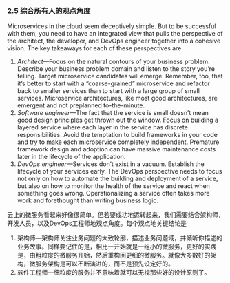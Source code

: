 ### 2.5 综合所有人的观点角度

Microservices in the cloud seem deceptively simple. But to be successful with them, you need to have an integrated view that pulls the perspective of the architect, the developer, and DevOps engineer together into a cohesive vision. The key takeaways for each of these perspectives are

1. _Architect_—Focus on the natural contours of your business problem. Describe your business problem domain and listen to the story you’re telling. Target microservice candidates will emerge. Remember, too, that it’s better to start with a “coarse-grained” microservice and refactor back to smaller services than to start with a large group of small services. Microservice architectures, like most good architectures, are emergent and not preplanned to-the-minute.
2. _Software engineer_—The fact that the service is small doesn’t mean good design principles get thrown out the window. Focus on building a layered service where each layer in the service has discrete responsibilities. Avoid the temptation to build frameworks in your code and try to make each microservice completely independent. Premature framework design and adoption can have massive maintenance costs later in the lifecycle of the application.
3. _DevOps engineer_—Services don’t exist in a vacuum. Establish the lifecycle of your services early. The DevOps perspective needs to focus not only on how to automate the building and deployment of a service, but also on how to monitor the health of the service and react when something goes wrong. Operationalizing a service often takes more work and forethought than writing business logic.

云上的微服务看起来好像很简单。但若要成功地运转起来，我们需要结合架构师，开发人员，以及DevOps工程师地观点角度。每个观点地关键结论是

1. 架构师—架构师关注业务问题的大致轮廓，描述业务问题域，并倾听你描述的业务故事。同样要记住的是，相比一开始就是一组小的微服务，更好的实践是，由粗粒度的微服务开始，然后重构回更细的微服务。就像大多数好的架构，微服务架构是可以不断演进的，而不是预先设定好的。
2. 软件工程师—细粒度的服务并不意味着就可以无视那些好的设计原则了。



